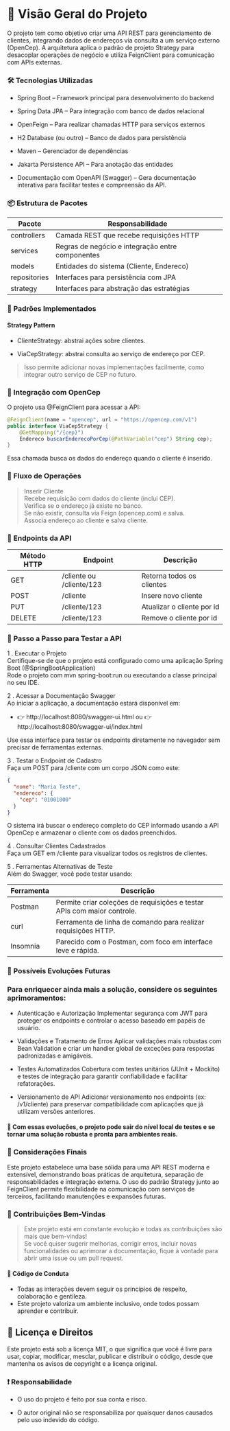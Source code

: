 # 🧩 Visão Geral do Projeto
O projeto tem como objetivo criar uma API REST para gerenciamento de clientes, integrando dados de endereços via consulta a um serviço externo (OpenCep). A arquitetura aplica o padrão de projeto Strategy para desacoplar operações de negócio e utiliza FeignClient para comunicação com APIs externas.

### 🛠️ Tecnologias Utilizadas

- Spring Boot – Framework principal para desenvolvimento do backend

- Spring Data JPA – Para integração com banco de dados relacional

- OpenFeign – Para realizar chamadas HTTP para serviços externos

- H2 Database (ou outro) – Banco de dados para persistência

- Maven – Gerenciador de dependências

- Jakarta Persistence API – Para anotação das entidades

- Documentação com OpenAPI (Swagger) – Gera documentação interativa para facilitar testes e compreensão da API.

### 📦 Estrutura de Pacotes
|Pacote	|Responsabilidade|
|-------|----------------|
|controllers	|Camada REST que recebe requisições HTTP|
|services	|Regras de negócio e integração entre componentes|
|models	|Entidades do sistema (Cliente, Endereco)|
|repositories	|Interfaces para persistência com JPA|
|strategy	|Interfaces para abstração das estratégias|

### 🧠 Padrões Implementados
#### Strategy Pattern

- ClienteStrategy: abstrai ações sobre clientes.

- ViaCepStrategy: abstrai consulta ao serviço de endereço por CEP.

> Isso permite adicionar novas implementações facilmente, como integrar outro serviço de CEP no futuro.

### 🔗 Integração com OpenCep
O projeto usa @FeignClient para acessar a API:

````java
@FeignClient(name = "opencep", url = "https://opencep.com/v1")
public interface ViaCepStrategy {
    @GetMapping("/{cep}")
    Endereco buscarEnderecoPorCep(@PathVariable("cep") String cep);
}
````

Essa chamada busca os dados do endereço quando o cliente é inserido.

### 🔁 Fluxo de Operações
> Inserir Cliente<br>
Recebe requisição com dados do cliente (inclui CEP).<br>
Verifica se o endereço já existe no banco.<br>
Se não existir, consulta via Feign (opencep.com) e salva.<br>
Associa endereço ao cliente e salva cliente.

### 📘 Endpoints da API
|Método HTTP	    |Endpoint	|Descrição  |
|-------------------|-----------|-----------|
|GET	|/cliente ou /cliente/123	|Retorna todos os clientes|
|POST	|/cliente	|Insere novo cliente|
|PUT	|/cliente/123	|Atualizar o cliente por id|
|DELETE	|/cliente/123	|Remove o cliente por id|


### 🔧 Passo a Passo para Testar a API

1
. Executar o Projeto<br>
Certifique-se de que o projeto está configurado como uma aplicação Spring Boot (@SpringBootApplication)<br>
Rode o projeto com mvn spring-boot:run ou executando a classe principal no seu IDE.

2
. Acessar a Documentação Swagger<br>
Ao iniciar a aplicação, a documentação estará disponível em: <br>
- 👉 http://localhost:8080/swagger-ui.html ou 👉 http://localhost:8080/swagger-ui/index.html

Use essa interface para testar os endpoints diretamente no navegador sem precisar de ferramentas externas.

3
. Testar o Endpoint de Cadastro<br>
Faça um POST para /cliente com um corpo JSON como este:

````json
{
  "nome": "Maria Teste",
  "endereco": {
    "cep": "01001000"
  }
}
````
O sistema irá buscar o endereço completo do CEP informado usando a API OpenCep e armazenar o cliente com os dados preenchidos.

4
. Consultar Clientes Cadastrados<br>
Faça um GET em /cliente para visualizar todos os registros de clientes.

5
. Ferramentas Alternativas de Teste<br>
Além do Swagger, você pode testar usando:

|Ferramenta	|Descrição|
|-----------|---------|
|Postman	|Permite criar coleções de requisições e testar APIs com maior controle.|
|curl	|Ferramenta de linha de comando para realizar requisições HTTP.|
|Insomnia	|Parecido com o Postman, com foco em interface leve e rápida.|

### 🚀 Possíveis Evoluções Futuras 
### Para enriquecer ainda mais a solução, considere os seguintes aprimoramentos:

- Autenticação e Autorização Implementar segurança com JWT para proteger os endpoints e controlar o acesso baseado em papéis de usuário.

- Validações e Tratamento de Erros Aplicar validações mais robustas com Bean Validation e criar um handler global de exceções para respostas padronizadas e amigáveis.

- Testes Automatizados Cobertura com testes unitários (JUnit + Mockito) e testes de integração para garantir confiabilidade e facilitar refatorações.

- Versionamento de API Adicionar versionamento nos endpoints (ex: /v1/cliente) para preservar compatibilidade com aplicações que já utilizam versões anteriores.

#### 🔧 Com essas evoluções, o projeto pode sair do nível local de testes e se tornar uma solução robusta e pronta para ambientes reais.

### 📎 Considerações Finais

Este projeto estabelece uma base sólida para uma API REST moderna e extensível, demonstrando boas práticas de arquitetura, separação de responsabilidades e integração externa. O uso do padrão Strategy junto ao FeignClient permite flexibilidade na comunicação com serviços de terceiros, facilitando manutenções e expansões futuras.

### 🤝 Contribuições Bem-Vindas
> Este projeto está em constante evolução e todas as contribuições são mais que bem-vindas!<br>
Se você quiser sugerir melhorias, corrigir erros, incluir novas funcionalidades ou aprimorar a documentação, fique à vontade para abrir uma issue ou um pull request.

#### 📜 Código de Conduta
- Todas as interações devem seguir os princípios de respeito, colaboração e gentileza.
- Este projeto valoriza um ambiente inclusivo, onde todos possam aprender e contribuir.

## 📜 Licença e Direitos
Este projeto está sob a licença MIT, o que significa que você é livre para usar, copiar, modificar, mesclar, publicar e distribuir o código, desde que mantenha os avisos de copyright e a licença original.

### ❗ Responsabilidade
- O uso do projeto é feito por sua conta e risco.

- O autor original não se responsabiliza por quaisquer danos causados pelo uso indevido do código.